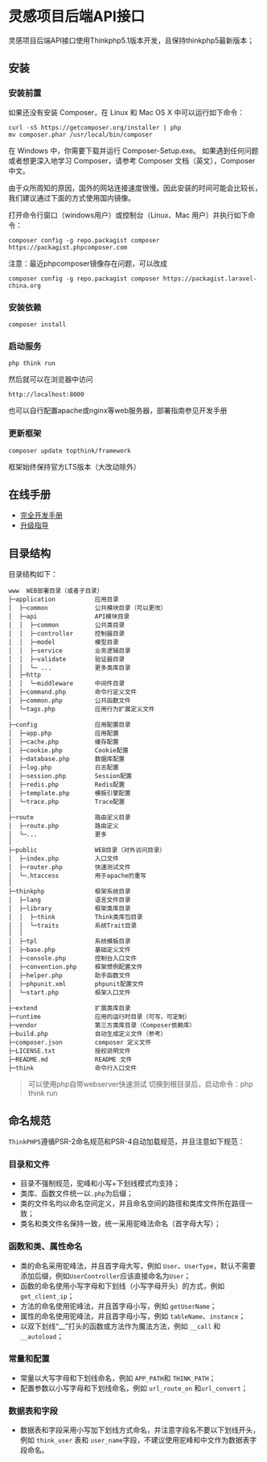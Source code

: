 # 灵感项目后端API接口

灵感项目后端API接口使用Thinkphp5.1版本开发，且保持thinkphp5最新版本；

## 安装

### 安装前置

如果还没有安装 Composer，在 Linux 和 Mac OS X 中可以运行如下命令：
~~~
curl -sS https://getcomposer.org/installer | php
mv composer.phar /usr/local/bin/composer
~~~
在 Windows 中，你需要下载并运行 Composer-Setup.exe。
如果遇到任何问题或者想更深入地学习 Composer，请参考 Composer 文档（英文），Composer 中文。

由于众所周知的原因，国外的网站连接速度很慢。因此安装的时间可能会比较长，我们建议通过下面的方式使用国内镜像。

打开命令行窗口（windows用户）或控制台（Linux、Mac 用户）并执行如下命令：
~~~
composer config -g repo.packagist composer https://packagist.phpcomposer.com
~~~
注意：最近phpcomposer镜像存在问题，可以改成
~~~
composer config -g repo.packagist composer https://packagist.laravel-china.org
~~~

### 安装依赖
~~~
composer install
~~~

### 启动服务
~~~
php think run
~~~

然后就可以在浏览器中访问

~~~
http://localhost:8000
~~~

也可以自行配置apache或nginx等web服务器，部署指南参见开发手册

### 更新框架
~~~
composer update topthink/framework
~~~

框架始终保持官方LTS版本（大改动除外）

## 在线手册

+ [完全开发手册](https://www.kancloud.cn/manual/thinkphp5_1/content)
+ [升级指导](https://www.kancloud.cn/manual/thinkphp5_1/354155) 

## 目录结构

目录结构如下：

~~~
www  WEB部署目录（或者子目录）
├─application           应用目录
│  ├─common             公共模块目录（可以更改）
│  ├─api                API模块目录
│  │  ├─common          公共类目录
│  │  ├─controller      控制器目录
│  │  ├─model           模型目录
│  │  ├─service         业务逻辑目录
│  │  ├─validate        验证器目录
│  │  └─ ...            更多类库目录
│  ├─http               
│  │  └─middleware      中间件目录
│  ├─command.php        命令行定义文件
│  ├─common.php         公共函数文件
│  └─tags.php           应用行为扩展定义文件
│
├─config                应用配置目录
│  ├─app.php            应用配置
│  ├─cache.php          缓存配置
│  ├─cookie.php         Cookie配置
│  ├─database.php       数据库配置
│  ├─log.php            日志配置
│  ├─session.php        Session配置
│  ├─redis.php          Redis配置
│  ├─template.php       模板引擎配置
│  └─trace.php          Trace配置
│
├─route                 路由定义目录
│  ├─route.php          路由定义
│  └─...                更多
│
├─public                WEB目录（对外访问目录）
│  ├─index.php          入口文件
│  ├─router.php         快速测试文件
│  └─.htaccess          用于apache的重写
│
├─thinkphp              框架系统目录
│  ├─lang               语言文件目录
│  ├─library            框架类库目录
│  │  ├─think           Think类库包目录
│  │  └─traits          系统Trait目录
│  │
│  ├─tpl                系统模板目录
│  ├─base.php           基础定义文件
│  ├─console.php        控制台入口文件
│  ├─convention.php     框架惯例配置文件
│  ├─helper.php         助手函数文件
│  ├─phpunit.xml        phpunit配置文件
│  └─start.php          框架入口文件
│
├─extend                扩展类库目录
├─runtime               应用的运行时目录（可写，可定制）
├─vendor                第三方类库目录（Composer依赖库）
├─build.php             自动生成定义文件（参考）
├─composer.json         composer 定义文件
├─LICENSE.txt           授权说明文件
├─README.md             README 文件
├─think                 命令行入口文件
~~~

> 可以使用php自带webserver快速测试
> 切换到根目录后，启动命令：php think run

## 命名规范

`ThinkPHP5`遵循PSR-2命名规范和PSR-4自动加载规范，并且注意如下规范：

### 目录和文件

*   目录不强制规范，驼峰和小写+下划线模式均支持；
*   类库、函数文件统一以`.php`为后缀；
*   类的文件名均以命名空间定义，并且命名空间的路径和类库文件所在路径一致；
*   类名和类文件名保持一致，统一采用驼峰法命名（首字母大写）；

### 函数和类、属性命名

*   类的命名采用驼峰法，并且首字母大写，例如 `User`、`UserType`，默认不需要添加后缀，例如`UserController`应该直接命名为`User`；
*   函数的命名使用小写字母和下划线（小写字母开头）的方式，例如 `get_client_ip`；
*   方法的命名使用驼峰法，并且首字母小写，例如 `getUserName`；
*   属性的命名使用驼峰法，并且首字母小写，例如 `tableName`、`instance`；
*   以双下划线“__”打头的函数或方法作为魔法方法，例如 `__call` 和 `__autoload`；

### 常量和配置

*   常量以大写字母和下划线命名，例如 `APP_PATH`和 `THINK_PATH`；
*   配置参数以小写字母和下划线命名，例如 `url_route_on` 和`url_convert`；

### 数据表和字段

*   数据表和字段采用小写加下划线方式命名，并注意字段名不要以下划线开头，例如 `think_user` 表和 `user_name`字段，不建议使用驼峰和中文作为数据表字段命名。

